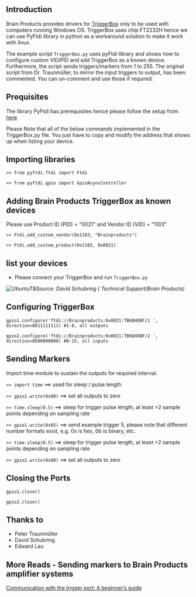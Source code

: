 ## Introduction
Brain Products provides drivers for [TriggerBox](https://www.brainproducts.com/solutions/triggerbox/) only to be used with computers running Windows OS. TriggerBox uses chip FT2232H hence we can use PyFtdi library in python as a workaround solution to make it work with linux.

The example script `TriggerBox.py` uses pyFtdi library and shows how to configure custom VID/PID and add TriggerBox as a known device. Furthermore, the script sends triggers/markers from 1 to 255. The original script from Dr. Traunmüller, to mirror the input triggers to output, has been commented. You can un-comment and use those if required. 

## Prequisites
The library PyFtdi has prerequisites hence please follow the setup from [here](https://eblot.github.io/pyftdi/installation.html#prerequisites)

Please Note that all of the below commands implemented in the TriggerBox.py file. You just have to copy and modify the address that shows up when listing your device.
## Importing libraries

`>> from pyftdi.ftdi import Ftdi`

`>> from pyftdi.gpio import GpioAsyncController`

## Adding Brain Products TriggerBox as known devices
Please use Product ID (PID) = "0021" and Vendor ID (VID) = "1103"

`>> Ftdi.add_custom_vendor(0x1103, "Brainproducts")`

`>> Ftdi.add_custom_product(0x1103, 0x0021)`

## list your devices
- Please connect your TriggerBox and run `TriggerBox.py`

![UbuntuTB](https://user-images.githubusercontent.com/111654544/212751366-6ff4fcf8-8487-4c62-86c2-ebe0112aa4a8.png)*Source: David Schubring ( Technical Support/Brain Products)*

## Configuring TriggerBox

`gpio1.configure('ftdi://Brainproducts:0x0021:TB6QHXBF/1 ', direction=0b11111111) #1-8, all outputs`

`gpio2.configure('ftdi://Brainproducts:0x0021:TB6QHXBF/2 ', direction=0b00000000) #8-15, all inputs`

## Sending Markers
Import time module to sustain the outputs for required interval.

`>> import time` ==> used for sleep / pulse length

`>> gpio1.write(0x00)` ==> set all outputs to zero

`>> time.sleep(0.5)` ==> sleep for trigger pulse length, at least >2 sample points depending on sampling rate

`>> gpio1.write(0x05)` ==> send example trigger 5, please note that different number formats exist, e.g. 0x is hex, 0b is binary, etc. 

`>> time.sleep(0.5)` ==> sleep for trigger pulse length, at least >2 sample points depending on sampling rate

`>> gpio1.write(0x00)` ==> set all outputs to zero

## Closing the Ports

`gpio1.close()`

`gpio2.close()`

## Thanks to
- Peter Traunmüller
- David Schubring
- Edward Lau

## More Reads - Sending markers to Brain Products amplifier systems
[Communication with the trigger port: A beginner’s guide](https://pressrelease.brainproducts.com/trigger-beginners-guide/)